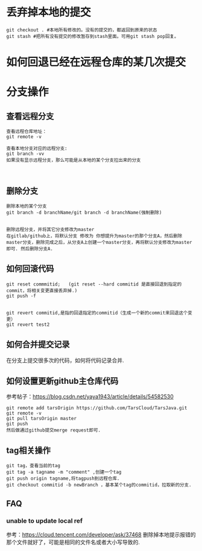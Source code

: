 # 丢弃掉本地的提交
```
git checkout . #本地所有修改的。没有的提交的，都返回到原来的状态
git stash #把所有没有提交的修改暂存到stash里面。可用git stash pop回复。
```


# 如何回退已经在远程仓库的某几次提交


# 分支操作
## 查看远程分支
```
查看远程仓库地址：
git remote -v

查看本地分支对应的远程分支:
git branch -vv
如果没有显示远程分支，那么可能是从本地的某个分支拉出来的分支



```

## 删除分支
```
删除本地的某个分支
git branch -d branchName/git branch -d branchName(强制删除)


删除远程分支，并将其它分支修改为master
在gitlab/github上，将默认分支 修改为 你想提升为master的那个分支A，然后删除master分支，删除完成之后，从分支A上创建一个master分支，再将默认分支修改为master即可. 然后删除分支A.

```

## 如何回滚代码
```
git reset commmitid;   (git reset --hard commitid 是直接回退到指定的commit，将相关变更直接丢弃掉.)
git push -f 


git revert commitid,是指的回退指定的commitid（生成一个新的commit来回退这个变更）
git revert test2
```


## 如何合并提交记录
在分支上提交很多次的代码，如何将代码记录合并.

## 如何设置更新github主仓库代码
参考帖子：https://blog.csdn.net/yaya1943/article/details/54582530
```
git remote add tarsOrigin https://github.com/TarsCloud/TarsJava.git
git remote -v
git pull tarsOrigin master
git push
然后做通过github提交merge request即可.
```


## tag相关操作
```
git tag，查看当前的tag
git tag -a tagname -m "comment" ,创建一个tag
git push origin tagname,将tagpush到远程仓库.
git checkout commitid -b newBranch ，基本某个tag的commitid，拉取新的分支.
```

## FAQ
### unable to update local ref
参考：https://cloud.tencent.com/developer/ask/37468
删除掉本地提示报错的那个文件就好了，可能是相同的文件名或者大小写导致的.
